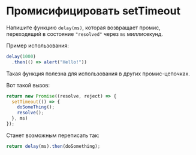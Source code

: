 
# Промисифицировать setTimeout

Напишите функцию `delay(ms)`, которая возвращает промис, переходящий в состояние `"resolved"` через `ms` миллисекунд.

Пример использования:
```js
delay(1000)
  .then(() => alert("Hello!"))
```

Такая функция полезна для использования в других промис-цепочках.

Вот такой вызов:
```js
return new Promise((resolve, reject) => {
  setTimeout(() => {
    doSomeThing();
    resolve();
  }, ms)
});
```

Станет возможным переписать так:
```js
return delay(ms).then(doSomething);
```
